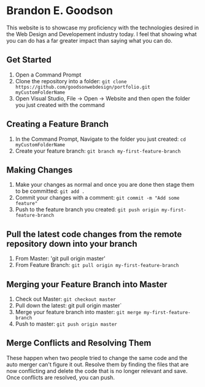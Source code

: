 

# Brandon E. Goodson

This website is to showcase my proficiency with the technologies desired in the Web Design and Developement industry today. I feel that showing what you can do has a far greater impact than saying what you can do.


## Get Started

1. Open a Command Prompt
2. Clone the repository into a folder: `git clone https://github.com/goodsonwebdesign/portfolio.git myCustomFolderName`
3. Open Visual Studio, File -> Open -> Website and then open the folder you just created with the command

## Creating a Feature Branch
1. In the Command Prompt, Navigate to the folder you just created: `cd myCustomFolderName`
2. Create your feature branch: `git branch my-first-feature-branch`

## Making Changes
1. Make your changes as normal and once you are done then stage them to be committed: `git add .`
2. Commit your changes with a comment: `git commit -m "Add some feature"`
3. Push to the feature branch you created: `git push origin my-first-feature-branch`


## Pull the latest code changes from the remote repository down into your branch

1. From Master: 'git pull origin master'
2. From Feature Branch: `git pull origin my-first-feature-branch`


## Merging your Feature Branch into Master

1. Check out Master: `git checkout master`
2. Pull down the latest: git pull origin master`
3. Merge your feature branch into master: `git merge my-first-feature-branch`
4. Push to master: `git push origin master`



## Merge Conflicts and Resolving Them

These happen when two people tried to change the same code and the auto merger can't figure it out.
Resolve them by finding the files that are now conflicting and delete the code that is no longer relevant and save.
Once conflicts are resolved, you can push.


